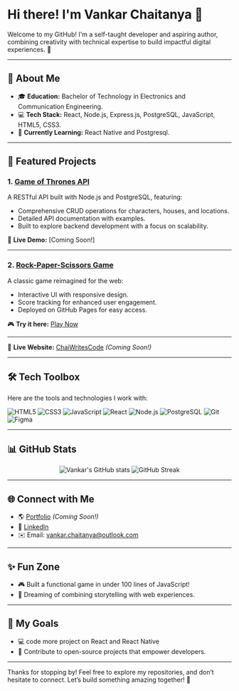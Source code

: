 # Hi there! I'm Vankar Chaitanya 👋

Welcome to my GitHub! I'm a self-taught developer and aspiring author, combining creativity with technical expertise to build impactful digital experiences. 🌟

---

## 🚀 About Me

- 🎓 **Education:** Bachelor of Technology in Electronics and Communication Engineering.
- 💻 **Tech Stack:** React, Node.js, Express.js, PostgreSQL, JavaScript, HTML5, CSS3.
- 🌱 **Currently Learning:** React Native and Postgresql.

---

## 💼 Featured Projects

### 1. **[Game of Thrones API](https://github.com/ChaiWritesCode/game-of-thrones-api)**
A RESTful API built with Node.js and PostgreSQL, featuring:
- Comprehensive CRUD operations for characters, houses, and locations.
- Detailed API documentation with examples.
- Built to explore backend development with a focus on scalability.

🔗 **Live Demo:** [Coming Soon!]

---

### 2. **[Rock-Paper-Scissors Game](https://github.com/ChaiWritesCode/rock-paper-scissors)**
A classic game reimagined for the web:
- Interactive UI with responsive design.
- Score tracking for enhanced user engagement.
- Deployed on GitHub Pages for easy access.

🎮 **Try it here:** [Play Now](https://rps-jouer.netlify.app)

---

🌟 **Live Website:** [ChaiWritesCode](https://ChaiWritesCode.github.com) _(Coming Soon!)_

---

## 🛠️ Tech Toolbox

Here are the tools and technologies I work with:

![HTML5](https://img.shields.io/badge/-HTML5-orange?style=flat&logo=html5&logoColor=white)
![CSS3](https://img.shields.io/badge/-CSS3-blue?style=flat&logo=css3&logoColor=white)
![JavaScript](https://img.shields.io/badge/-JavaScript-yellow?style=flat&logo=javascript&logoColor=black)
![React](https://img.shields.io/badge/-React-blue?style=flat&logo=react&logoColor=white)
![Node.js](https://img.shields.io/badge/-Node.js-green?style=flat&logo=node.js&logoColor=white)
![PostgreSQL](https://img.shields.io/badge/-PostgreSQL-blue?style=flat&logo=postgresql&logoColor=white)
![Git](https://img.shields.io/badge/-Git-orange?style=flat&logo=git&logoColor=white)
![Figma](https://img.shields.io/badge/-Figma-red?style=flat&logo=figma&logoColor=white)

---

## 📊 GitHub Stats

<p align="center">
  <img src="https://github-readme-stats.vercel.app/api?username=ChaiWritesCode&show_icons=true&theme=radical" alt="Vankar's GitHub stats" />
  <img src="https://github-readme-streak-stats.herokuapp.com/?user=ChaiWritesCode&theme=radical" alt="GitHub Streak" />
</p>

---

## 🌐 Connect with Me

- 🌎 [Portfolio](https://ChaiWritesCode.github.com) _(Coming Soon!)_
- 💼 [LinkedIn](https://linkedin.com/in/ChaiWritesCode)
- ✉️ Email: vankar.chaitanya@outlook.com
---

## ✨ Fun Zone

- 🎮 Built a functional game in under 100 lines of JavaScript!
- 🌈 Dreaming of combining storytelling with web experiences.

---

## 🎯 My Goals

- 💻 code more project on React and React Native 
- 🌟 Contribute to open-source projects that empower developers.

---

Thanks for stopping by! Feel free to explore my repositories, and don’t hesitate to connect. Let’s build something amazing together! 🚀
